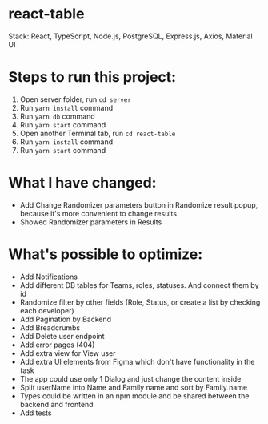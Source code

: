 # react-table
Stack: React, TypeScript, Node.js, PostgreSQL, Express.js, Axios, Material UI

# Steps to run this project:
1. Open server folder, run `cd server`
2. Run `yarn install` command
3. Run `yarn db` command
4. Run `yarn start` command
5. Open another Terminal tab, run `cd react-table`
6. Run `yarn install` command
7. Run `yarn start` command

# What I have changed:
- Add Change Randomizer parameters button in Randomize result popup, because it's more convenient to change results
- Showed Randomizer parameters in Results

# What's possible to optimize:
- Add Notifications
- Add different DB tables for Teams, roles, statuses. And connect them by id
- Randomize filter by other fields (Role, Status, or create a list by checking each developer)
- Add Pagination by Backend
- Add Breadcrumbs
- Add Delete user endpoint
- Add error pages (404)
- Add extra view for View user
- Add extra UI elements from Figma which don't have functionality in the task
- The app could use only 1 Dialog and just change the content inside
- Split userName into Name and Family name and sort by Family name
- Types could be written in an npm module and be shared between the backend and frontend
- Add tests
